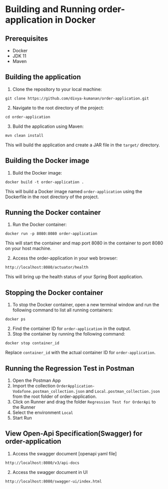 # Building and Running order-application in Docker
## Prerequisites
* Docker
* JDK 11
* Maven
## Building the application
1. Clone the repository to your local machine:
```
git clone https://github.com/divya-kumanan/order-application.git
```
2. Navigate to the root directory of the project:
```
cd order-application
```
3. Build the application using Maven:
```
mvn clean install
```
This will build the application and create a JAR file in the `target/` directory.

## Building the Docker image
1. Build the Docker image:
```
docker build -t order-application .
```
This will build a Docker image named `order-application` using the Dockerfile in the root directory of the project.

## Running the Docker container
1. Run the Docker container:
```
docker run -p 8080:8080 order-application
```
This will start the container and map port 8080 in the container to port 8080 on your host machine.

2. Access the order-application in your web browser:
```
http://localhost:8080/actuator/health
```
This will bring up the health status of your Spring Boot application.

## Stopping the Docker container
1. To stop the Docker container, open a new terminal window and run the following command to list all running containers:
```
docker ps
```
2. Find the container ID for `order-application` in the output.
3. Stop the container by running the following command:
```
docker stop container_id
```
Replace `container_id` with the actual container ID for `order-application`.

## Running the Regression Test in Postman
1. Open the Postman App 
2. Import the collection `OrderApplication-Vodafone.postman_collection.json` and `Local.postman_collection.json`  from the root folder of order-application.
3. Click on Runner and drag the folder `Regression Test for OrderApi` to the Runner
4. Select the environment `Local`
5. Start Run

## View Open-Api Specification(Swagger) for order-application
1. Access the swagger document [openapi yaml file]
```
http://localhost:8080/v3/api-docs
```
2. Access the swagger document in UI
```
http://localhost:8080/swagger-ui/index.html
```